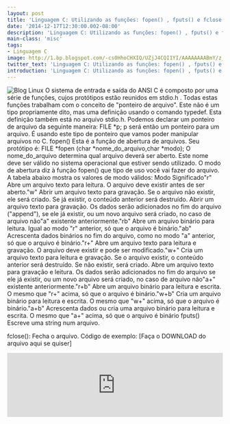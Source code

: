 ```yaml
---
layout: post
title: 'Linguagem C: Utilizando as funções: fopen() , fputs() e fclose()'
date: '2014-12-17T12:30:00.002-08:00'
description: 'Linguagem C: Utilizando as funções: fopen() , fputs() e fclose()'
main-class: 'misc'
tags:
- Linguagem C
image: http://1.bp.blogspot.com/-cs0HhoCHXIQ/UZjJ4CQI1YI/AAAAAAAABmY/z_IyX8Fu0RU/s72-c/fopen.png
twitter_text: 'Linguagem C: Utilizando as funções: fopen() , fputs() e fclose()'
introduction: 'Linguagem C: Utilizando as funções: fopen() , fputs() e fclose()'
---
```

![Blog Linux](http://1.bp.blogspot.com/-cs0HhoCHXIQ/UZjJ4CQI1YI/AAAAAAAABmY/z_IyX8Fu0RU/s320/fopen.png "Blog Linux")
 O sistema de entrada e saída do ANSI C é composto por uma série de funções, cujos protótipos estão reunidos em stdio.h . Todas estas funções trabalham com o conceito de "ponteiro de arquivo". Este não é um tipo propriamente dito, mas uma definição usando o comando typedef. Esta definição também está no arquivo stdio.h. Podemos declarar um ponteiro de arquivo da seguinte maneira:
FILE *p;
p será então um ponteiro para um arquivo. É usando este tipo de ponteiro que vamos poder manipular arquivos no C.
fopen()
Esta é a função de abertura de arquivos. Seu protótipo é:
FILE *fopen (char *nome_do_arquivo,char *modo);
 O nome_do_arquivo determina qual arquivo deverá ser aberto. Este nome deve ser válido no sistema operacional que estiver sendo utilizado. O modo de abertura diz à função fopen() que tipo de uso você vai fazer do arquivo. A tabela abaixo mostra os valores de modo válidos:
Modo  Significado"r"   Abre um arquivo texto para leitura. O arquivo deve existir antes de ser aberto."w"  Abrir um arquivo texto para gravação. Se o arquivo não existir, ele será criado. Se já existir, o conteúdo anterior será destruído.         Abrir um arquivo texto para gravação. Os dados serão adicionados no fim do arquivo ("append"), se ele já existir, ou um novo arquivo será criado, no caso de arquivo não"a"  existente anteriormente."rb"  Abre um arquivo binário para leitura. Igual ao modo "r" anterior, só que o arquivo é binário."ab"  Acrescenta dados binários no fim do arquivo, como no modo "a" anterior, só que o arquivo é binário."r+"  Abre um arquivo texto para leitura e gravação. O arquivo deve existir e pode ser modificado."w+"  Cria um arquivo texto para leitura e gravação. Se o arquivo existir, o conteúdo anterior será destruído. Se não existir, será criado.         Abre um arquivo texto para gravação e leitura. Os dados serão adicionados no fim do arquivo se ele já existir, ou um novo arquivo será criado, no caso de arquivo não"a+"  existente anteriormente."r+b"  Abre um arquivo binário para leitura e escrita. O mesmo que "r+" acima, só que o arquivo é binário."w+b"  Cria um arquivo binário para leitura e escrita. O mesmo que "w+" acima, só que o arquivo é binário."a+b"  Acrescenta dados ou cria uma arquivo binário para leitura e escrita. O mesmo que "a+" acima, só que o arquivo é binário
fputs()
 Escreve uma string num arquivo.
 
fclose():
 Fecha o arquivo. 
Código de exemplo: 
[Faça o DOWNLOAD do arquivo aqui se quiser]
<iframe src="http://pastebin.com/raw/8TADP4wa" style="border:none;width:100%;"><iframe> 
Modo Resumido: 
{% highlight bash %}
#include 
{% endhighlight %}
{% highlight bash %}
// ################## -- MODO Resumido -- ###################
int main(){
  // Declaramos um ponteiro(link para o endereço da memória) para o arquivo de nome: 'pFile' 
  FILE * pFile;
  
  // Esta é a função de abertura de arquivos. Com modo 'w'(Abrir um arquivo texto para gravação. Se o arquivo não existir, ele será criado. 
  // Se já existir, o conteúdo anterior será destruído.) 
  pFile = fopen( "pasta/arquivo.txt" , "w" );
  
  //Se o arquivo for não-vazio 
  if(pFile!=NULL){
  
  // Escreve uma string(da variável 'texto') num arquivo. 
  fputs( "fopen example" ,pFile); 
  fclose(pFile);  
 } 
 return 0; 
} 
{% endhighlight %}

